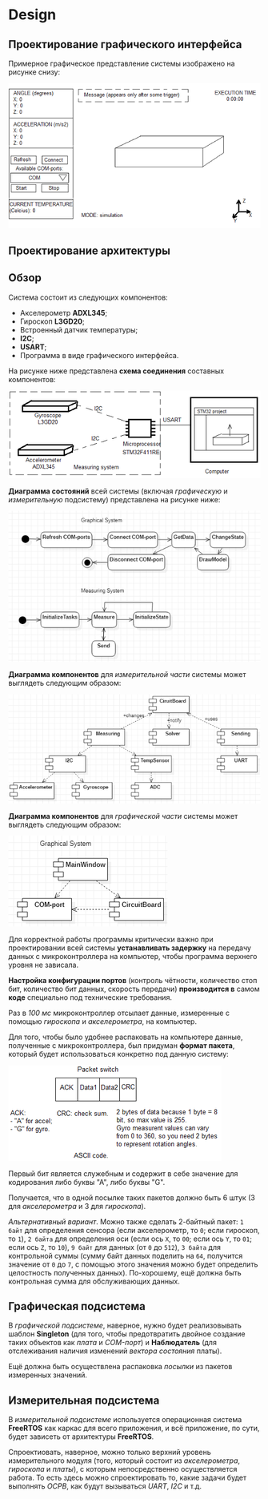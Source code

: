 # Design 

## Проектирование графического интерфейса

Примерное графическое представление системы изображено на рисунке снизу: 

![UserInterface](img/UserInterface.png)

<!--
Примерные координаты визуальных объектов: 

![CoordinatesOfVisualObjects](img/CoordinatesOfVisualObjects.png)
-->

## Проектирование архитектуры

## Обзор 

<!--
Из каких модулей будет состоять система, и каким образом будет производиться взаимодействие между ними? 
-->

Система состоит из следующих компонентов:
- Акселерометр **ADXL345**; 
- Гироскоп **L3GD20**;
- Встроенный датчик температуры; 
- **I2C**; 
- **USART**; 
- Программа в виде графического интерфейса.  

На рисунке ниже представлена **схема соединения** составных компонентов: 

![SystemOverview](img/SystemOverview.png)

**Диаграмма состояний** всей системы (включая *графическую* и *измерительную* подсистему) представлена на рисунке ниже: 

![StatechartSystem](img/StatechartSystem.png)

**Диаграмма компонентов** для *измерительной части* системы может выглядеть следующим образом: 

![MeasuringSystemComponents](img/MeasuringSystemComponents.png)

**Диаграмма компонентов** для *графической части* системы может выглядеть следующим образом: 

![GraphicalSystemComponents](img/GraphicalSystemComponents.png)

Для корректной работы программы критически важно при проектировании всей системы **устанавливать задержку** на передачу данных с микроконтроллера на компьютер, чтобы программа верхнего уровня не зависала. 

**Настройка конфигурации портов** (контроль чётности, количество стоп бит, количество бит данных, скорость передачи) **производится в** самом **коде** специально под технические требования. 
<!--
Для модуля верхнего уровня: 
```C#

```

Для модуля нижнего уровня: 
```C#

```
-->

Раз в *100 мс* микроконтроллер отсылает данные, измеренные с помощью *гироскопа* и *акселерометра*, на компьютер.

Для того, чтобы было удобнее распаковать на компьютере данные, полученные с микроконтроллера, был придуман **формат пакета**, который будет использоваться конкретно под данную систему: 

![UartPacket](img/UartPacket.png)

Первый бит является служебным и содержит в себе значение для кодирования либо буквы "А", либо буквы "G". 

Получается, что в одной посылке таких пакетов должно быть 6 штук (3 для *акселерометра* и 3 для *гироскопа*). 

*Альтернативный вариант*. 
Можно также сделать 2-байтный пакет: `1 байт` для определения сенсора (если акселерометр, то `0`; если гироскоп, то `1`), `2 байта` для определения оси (если ось `X`, то `00`; если ось `Y`, то `01`; если ось `Z`, то `10`), `9 байт` для данных (от `0` до `512`), `3 байта` для контрольной суммы (сумму байт данных поделить на `64`, получится значение от `0` до `7`, с помощью этого значения можно будет определить целостность полученных данных). 
По-хорошему, ещё должна быть контрольная сумма для обслуживающих данных. 

## Графическая подсистема 

В *графической подсистеме*, наверное, нужно будет реализовывать шаблон **Singleton** (для того, чтобы предотвратить двойное создание таких объектов как *плата* и *COM-порт*) и **Наблюдатель** (для отслеживания наличия изменений *вектора состояния* платы). 

Ещё должна быть осуществлена распаковка *посылки* из пакетов измеренных значений.  

## Измерительная подсистема 

В *измерительной подсистеме* используется операционная система **FreeRTOS** как каркас для всего приложения, и всё приложение, по сути, будет зависеть от архитектуры **FreeRTOS**. 

Спроектиовать, наверное, можно только верхний уровень измерительного модуля (того, который состоит из *акселерометра*, *гироскопа* и *платы*), с которым непосредственно осуществляется работа. 
То есть здесь можно спроектировать то, какие задачи будет выполнять *ОСРВ*, как будут вызываться *UART*, *I2C* и т.д. 

<!--
Насколько я понял, на плате есть пины и названия пинов на самой плате соответствуют пинам, с которыми идёт взаимодействие в программе. 

Микроконтроллер - это master receiver, а гироскоп и акселерометр - это slave transmitter. 

На рисунке ниже представлена принципиальная схема устройства: 
-->

